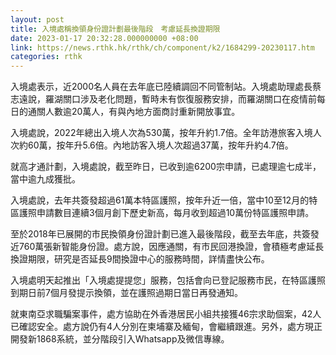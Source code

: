 ```yaml
---
layout: post
title: 入境處稱換領身份證計劃最後階段　考慮延長換證期限
date: 2023-01-17 20:32:28.000000000 +08:00
link: https://news.rthk.hk/rthk/ch/component/k2/1684299-20230117.htm
categories: rthk
---
```


入境處表示，近2000名人員在去年底已陸續調回不同管制站。入境處助理處長蔡志遠說，羅湖關口涉及老化問題，暫時未有恢復服務安排，而羅湖關口在疫情前每日的通關人數逾20萬人，有與內地方面商討重新開放事宜。

入境處說，2022年總出入境人次為530萬，按年升約1.7倍。全年訪港旅客入境人次約60萬，按年升5.6倍。內地訪客入境人次超過37萬，按年升約4.7倍。

就高才通計劃，入境處說，截至昨日，已收到逾6200宗申請，已處理逾七成半，當中逾九成獲批。

入境處說，去年共簽發超過61萬本特區護照，按年升近一倍，當中10至12月的特區護照申請數目連續3個月創下歷史新高，每月收到超過10萬份特區護照申請。

至於2018年已展開的市民換領身份證計劃已進入最後階段，截至去年底，共簽發近760萬張新智能身份證。處方說，因應通關，有市民回港換證，會積極考慮延長換證期限，研究是否延長9間換證中心的服務時間，詳情盡快公布。

入境處明天起推出「入境處提提您」服務，包括會向已登記服務市民，在特區護照到期日前7個月發提示換領，並在護照過期日當日再發通知。

就東南亞求職騙案事件，處方協助在外香港居民小組共接獲46宗求助個案，42人已確認安全。處方說仍有4人分別在柬埔寨及緬甸，會繼續跟進。另外，處方現正開發新1868系統，並分階段引入Whatsapp及微信專線。
